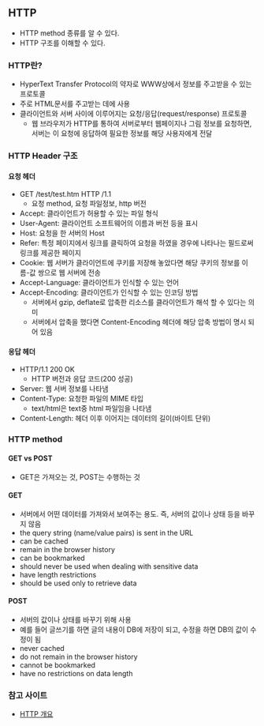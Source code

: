 ## HTTP

- HTTP method 종류를 알 수 있다.
- HTTP 구조를 이해할 수 있다.

### HTTP란?

- HyperText Transfer Protocol의 약자로 WWW상에서 정보를 주고받을 수 있는 프로토콜
- 주로 HTML문서를 주고받는 데에 사용
- 클라이언트와 서버 사이에 이루어지는 요청/응답(request/response) 프로토콜
    + 웹 브라우저가 HTTP를 통하여 서버로부터 웹페이지나 그림 정보를 요청하면, 서버는 이 요청에 응답하여 필요한 정보를 해당 사용자에게 전달

### HTTP Header 구조

#### 요청 헤더

- GET /test/test.htm HTTP /1.1
    + 요청 method, 요청 파일정보, http 버전
- Accept: 클라이언트가 허용할 수 있는 파일 형식
- User-Agent: 클라이언트 소프트웨어의 이름과 버전 등을 표시
- Host: 요청을 한 서버의 Host
- Refer: 특정 페이지에서 링크를 클릭하여 요청을 하였을 경우에 나타나는 필드로써 링크를 제공한 페이지
- Cookie: 웹 서버가 클라이언트에 쿠키를 저장해 놓았다면 해당 쿠키의 정보를 이름-값 쌍으로 웹 서버에 전송
- Accept-Language: 클라이언트가 인식할 수 있는 언어
- Accept-Encoding: 클라이언트가 인식할 수 있는 인코딩 방법
    + 서버에서 gzip, deflate로 압축한 리소스를 클라이언트가 해석 할 수 있다는 의미
    + 서버에서 압축을 했다면 Content-Encoding 헤더에 해당 압축 방법이 명시 되어 있음

#### 응답 헤더

- HTTP/1.1 200 OK
    + HTTP 버전과 응답 코드(200 성공)
- Server: 웹 서버 정보를 나타냄
- Content-Type: 요청한 파일의 MIME 타입
    + text/html은 text중 html 파일임을 나타냄
- Content-Length: 헤더 이후 이어지는 데이터의 길이(바이트 단위)


### HTTP method

#### GET vs POST

- GET은 가져오는 것, POST는 수행하는 것

#### GET

- 서버에서 어떤 데이터를 가져와서 보여주는 용도. 즉, 서버의 값이나 상태 등을 바꾸지 않음
- the query string (name/value pairs) is sent in the URL
- can be cached
- remain in the browser history
- can be bookmarked
- should never be used when dealing with sensitive data
- have length restrictions
- should be used only to retrieve data

#### POST

- 서버의 값이나 상태를 바꾸기 위해 사용
- 예를 들어 글쓰기를 하면 글의 내용이 DB에 저장이 되고, 수정을 하면 DB의 값이 수정이 됨
- never cached
- do not remain in the browser history
- cannot be bookmarked
- have no restrictions on data length



### 참고 사이트
- [HTTP 개요](https://developer.mozilla.org/ko/docs/Web/HTTP/Overview)
